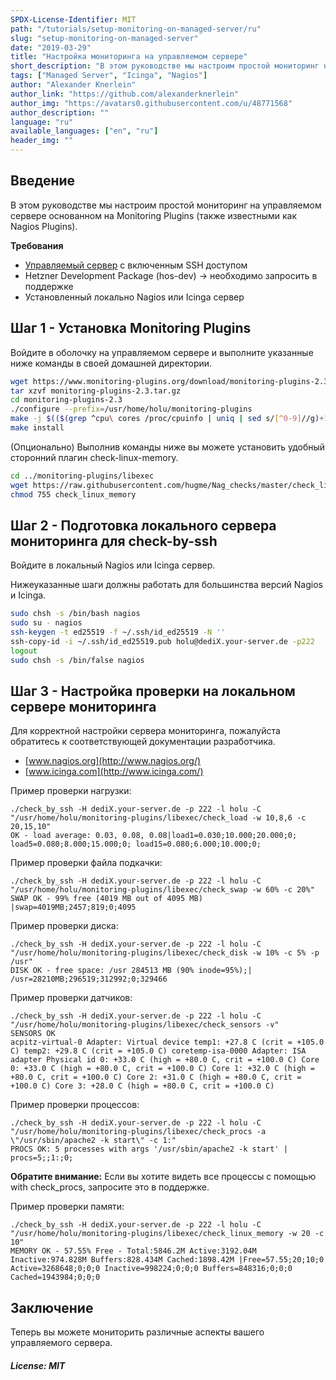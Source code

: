 ```yaml
---
SPDX-License-Identifier: MIT
path: "/tutorials/setup-monitoring-on-managed-server/ru"
slug: "setup-monitoring-on-managed-server"
date: "2019-03-29"
title: "Настройка мониторинга на управляемом сервере"
short_description: "В этом руководстве мы настроим простой мониторинг на управляемом сервере основанном на Monitoring Plugins (также известными как Nagios Plugins)"
tags: ["Managed Server", "Icinga", "Nagios"]
author: "Alexander Knerlein"
author_link: "https://github.com/alexanderknerlein"
author_img: "https://avatars0.githubusercontent.com/u/48771568"
author_description: ""
language: "ru"
available_languages: ["en", "ru"]
header_img: ""
---
```



## Введение

В этом руководстве мы настроим простой мониторинг на управляемом сервере основанном на Monitoring Plugins (также известными как Nagios Plugins).

**Требования**

- [Управляемый сервер](https://www.hetzner.com/managed-server?country=ot) с включенным SSH доступом
- Hetzner Development Package (hos-dev) -> необходимо запросить в поддержке
- Установленный локально Nagios или Icinga сервер

## Шаг 1 - Установка Monitoring Plugins

Войдите в оболочку на управляемом сервере и выполните указанные ниже команды в своей домашней директории.
```bash
wget https://www.monitoring-plugins.org/download/monitoring-plugins-2.3.tar.gz
tar xzvf monitoring-plugins-2.3.tar.gz
cd monitoring-plugins-2.3
./configure --prefix=/usr/home/holu/monitoring-plugins
make -j $(($(grep ^cpu\ cores /proc/cpuinfo | uniq | sed s/[^0-9]//g)+1))
make install
```

(Опционально) Выполнив команды ниже вы можете установить удобный сторонний плагин check-linux-memory.
```bash
cd ../monitoring-plugins/libexec
wget https://raw.githubusercontent.com/hugme/Nag_checks/master/check_linux_memory
chmod 755 check_linux_memory
```

## Шаг 2 - Подготовка локального сервера мониторинга для check-by-ssh

Войдите в локальный Nagios или Icinga сервер.

Нижеуказанные шаги должны работать для большинства версий Nagios и Icinga.
```bash
sudo chsh -s /bin/bash nagios
sudo su - nagios
ssh-keygen -t ed25519 -f ~/.ssh/id_ed25519 -N ''
ssh-copy-id -i ~/.ssh/id_ed25519.pub holu@dediX.your-server.de -p222
logout
sudo chsh -s /bin/false nagios
```

## Шаг 3 - Настройка проверки на локальном сервере мониторинга

Для корректной настройки сервера мониторинга, пожалуйста обратитесь к соответствующей документации разработчика.

- [www.nagios.org](http://www.nagios.org/)
- [www.icinga.com](http://www.icinga.com/)

Пример проверки нагрузки:
```
./check_by_ssh -H dediX.your-server.de -p 222 -l holu -C "/usr/home/holu/monitoring-plugins/libexec/check_load -w 10,8,6 -c 20,15,10"
OK - load average: 0.03, 0.08, 0.08|load1=0.030;10.000;20.000;0; load5=0.080;8.000;15.000;0; load15=0.080;6.000;10.000;0;
```

Пример проверки файла подкачки:
```
./check_by_ssh -H dediX.your-server.de -p 222 -l holu -C "/usr/home/holu/monitoring-plugins/libexec/check_swap -w 60% -c 20%"
SWAP OK - 99% free (4019 MB out of 4095 MB) |swap=4019MB;2457;819;0;4095
```

Пример проверки диска:
```
./check_by_ssh -H dediX.your-server.de -p 222 -l holu -C "/usr/home/holu/monitoring-plugins/libexec/check_disk -w 10% -c 5% -p /usr"
DISK OK - free space: /usr 284513 MB (90% inode=95%);| /usr=28210MB;296519;312992;0;329466
```

Пример проверки датчиков:
```
./check_by_ssh -H dediX.your-server.de -p 222 -l holu -C "/usr/home/holu/monitoring-plugins/libexec/check_sensors -v"
SENSORS OK
acpitz-virtual-0 Adapter: Virtual device temp1: +27.8 C (crit = +105.0 C) temp2: +29.8 C (crit = +105.0 C) coretemp-isa-0000 Adapter: ISA adapter Physical id 0: +33.0 C (high = +80.0 C, crit = +100.0 C) Core 0: +33.0 C (high = +80.0 C, crit = +100.0 C) Core 1: +32.0 C (high = +80.0 C, crit = +100.0 C) Core 2: +31.0 C (high = +80.0 C, crit = +100.0 C) Core 3: +28.0 C (high = +80.0 C, crit = +100.0 C)
```

Пример проверки процессов:
```
./check_by_ssh -H dediX.your-server.de -p 222 -l holu -C "/usr/home/holu/monitoring-plugins/libexec/check_procs -a \"/usr/sbin/apache2 -k start\" -c 1:"
PROCS OK: 5 processes with args '/usr/sbin/apache2 -k start' | procs=5;;1:;0;
```
**Обратите внимание:** Если вы хотите видеть все процессы с помощью with check_procs, запросите это в поддержке.

Пример проверки памяти:
```
./check_by_ssh -H dediX.your-server.de -p 222 -l holu -C "/usr/home/holu/monitoring-plugins/libexec/check_linux_memory -w 20 -c 10"
MEMORY OK - 57.55% Free - Total:5846.2M Active:3192.04M Inactive:974.828M Buffers:828.434M Cached:1898.42M |Free=57.55;20;10;0 Active=3268648;0;0;0 Inactive=998224;0;0;0 Buffers=848316;0;0;0 Cached=1943984;0;0;0
```

## Заключение

Теперь вы можете мониторить различные аспекты вашего управляемого сервера.

##### License: MIT

<!---

Contributors's Certificate of Origin

By making a contribution to this project, I certify that:

(a) The contribution was created in whole or in part by me and I have
    the right to submit it under the license indicated in the file; or

(b) The contribution is based upon previous work that, to the best of my
    knowledge, is covered under an appropriate license and I have the
    right under that license to submit that work with modifications,
    whether created in whole or in part by me, under the same license
    (unless I am permitted to submit under a different license), as
    indicated in the file; or

(c) The contribution was provided directly to me by some other person
    who certified (a), (b) or (c) and I have not modified it.

(d) I understand and agree that this project and the contribution are
    public and that a record of the contribution (including all personal
    information I submit with it, including my sign-off) is maintained
    indefinitely and may be redistributed consistent with this project
    or the license(s) involved.

Signed-off-by: [Alexander Knerlein alexanderknerlein@outlook.de]

-->
